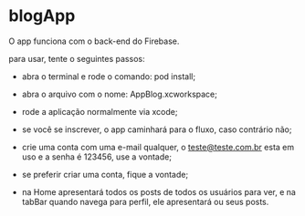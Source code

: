 # blogApp

O app funciona com o back-end do Firebase.

para usar, tente o seguintes passos: 
- abra o terminal e rode o comando:
  pod install;

- abra o arquivo com o nome:
  AppBlog.xcworkspace;

- rode a aplicação normalmente via xcode;

- se você se inscrever, o app caminhará para o fluxo, caso contrário não;

- crie uma conta com uma e-mail qualquer, o teste@teste.com.br esta em uso e a senha é 123456, use a vontade;

- se preferir criar uma conta, fique a vontade;

- na Home apresentará todos os posts de todos os usuários para ver, e na tabBar quando navega para perfil, ele apresentará ou seus posts.
